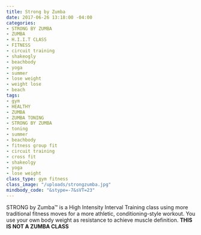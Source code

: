 ```yaml
---
title: Strong by Zumba
date: 2017-06-26 13:18:00 -04:00
categories:
- STRONG BY ZUMBA
- ZUMBA
- H.I.I.T CLASS
- FITNESS
- circuit training
- shakeogly
- beachbody
- yoga
- summer
- lose weight
- weight lose
- beach
tags:
- gym
- HEALTHY
- ZUMBA
- ZUMBA TONING
- STRONG BY ZUMBA
- toning
- summer
- beachbody
- fitness group fit
- circuit training
- cross fit
- shakeolgy
- yoga
- lose weight
class_type: gym fitness
class_image: "/uploads/strongzumba.jpg"
mindbody_code: "&stype=-7&sVT=23"
---
```


STRONG by Zumba™ is a High Intensity Interval Training class using more traditional fitness moves for a more athletic, conditioning-style workout. You use your own body weight as resistance to achieve muscle definition. **THIS IS NOT A ZUMBA CLASS**